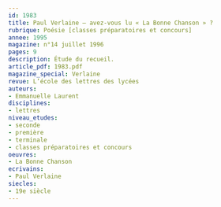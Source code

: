 ```yaml
---
id: 1983
title: Paul Verlaine – avez-vous lu « La Bonne Chanson » ?
rubrique: Poésie [classes préparatoires et concours]
annee: 1995
magazine: n°14 juillet 1996
pages: 9
description: Étude du recueil.
article_pdf: 1983.pdf
magazine_special: Verlaine
revue: L’école des lettres des lycées
auteurs:
- Emmanuelle Laurent
disciplines:
- lettres
niveau_etudes:
- seconde
- première
- terminale
- classes préparatoires et concours
oeuvres:
- La Bonne Chanson
ecrivains:
- Paul Verlaine
siecles:
- 19e siècle
---
```

